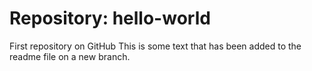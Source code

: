 # Repository: hello-world
First repository on GitHub
This is some text that has been added to the readme file on a new branch.
